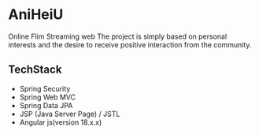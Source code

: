 # AniHeiU
 
 Online Flim Streaming web
 The project is simply based on personal interests and the desire to receive positive interaction from the community.
 
 
 ## TechStack
 - Spring Security
 - Spring Web MVC
 - Spring Data JPA
 - JSP (Java Server Page) / JSTL
 - Angular js(version 18.x.x)
 

